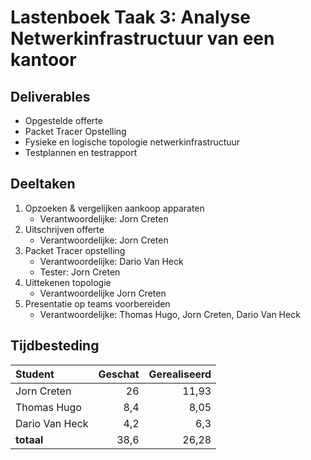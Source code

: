 # Lastenboek Taak 3: Analyse Netwerkinfrastructuur van een kantoor

## Deliverables

* Opgestelde offerte
* Packet Tracer Opstelling
* Fysieke en logische topologie netwerkinfrastructuur
* Testplannen en testrapport

## Deeltaken

1. Opzoeken & vergelijken aankoop apparaten
    - Verantwoordelijke: Jorn Creten
2. Uitschrijven offerte
    - Verantwoordelijke: Jorn Creten
3. Packet Tracer opstelling
    - Verantwoordelijke: Dario Van Heck
    - Tester: Jorn Creten
4. Uittekenen topologie
    - Verantwoordelijke Jorn Creten
5. Presentatie op teams voorbereiden
    - Verantwoordelijke: Thomas Hugo, Jorn Creten, Dario Van Heck

## Tijdbesteding

| Student    | Geschat | Gerealiseerd |
| :---       | ---:    | ---:         |
| Jorn Creten   |     26    |   11,93           |
| Thomas Hugo   |    8,4     |     8,05         |
| Dario Van Heck   |   4,2      |     6,3         |
| **totaal** |   38,6      |           26,28   |

